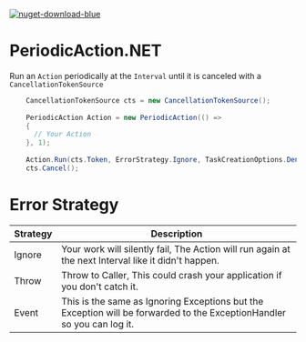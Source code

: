 [![nuget-download-blue](https://user-images.githubusercontent.com/54571583/217700276-a8730c9a-c96e-47bd-a63a-d4a2874b572a.png)](https://www.nuget.org/packages/PeriodicAction.NET/)

# PeriodicAction.NET

Run an `Action` periodically at the `Interval` until it is canceled with a `CancellationTokenSource`


```cs
    CancellationTokenSource cts = new CancellationTokenSource();
    
    PeriodicAction Action = new PeriodicAction(() =>
    {
      // Your Action
    }, 1);
        
    Action.Run(cts.Token, ErrorStrategy.Ignore, TaskCreationOptions.DenyChildAttach);
    cts.Cancel();
```

# Error Strategy

| Strategy | Description |
|----|----|
| Ignore | Your work will silently fail, The Action will run again at the next Interval like it didn't happen.|
| Throw| Throw to Caller, This could crash your application if you don't catch it.|
| Event| This is the same as Ignoring Exceptions but the Exception will be forwarded to the ExceptionHandler so you can log it.
